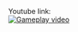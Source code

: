 Youtube link: <br />
[![Gameplay video](https://img.youtube.com/vi/u8qrxull-nE/0.jpg)](https://www.youtube.com/watch?v=u8qrxull-nE)
